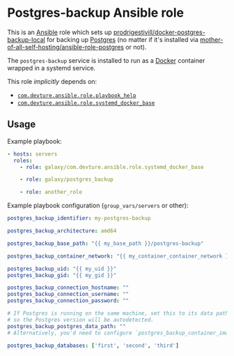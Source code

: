 # Postgres-backup Ansible role

This is an [Ansible](https://www.ansible.com/) role which sets up [prodrigestivill/docker-postgres-backup-local](https://github.com/prodrigestivill/docker-postgres-backup-local) for backing up [Postgres](https://www.postgresql.org/) (no matter if it's installed via [mother-of-all-self-hosting/ansible-role-postgres](https://github.com/mother-of-all-self-hosting/ansible-role-postgres) or not).

The `postgres-backup` service is installed to run as a [Docker](https://www.docker.com/) container wrapped in a systemd service.

This role *implicitly* depends on:

- [`com.devture.ansible.role.playbook_help`](https://github.com/devture/com.devture.ansible.role.playbook_help)
- [`com.devture.ansible.role.systemd_docker_base`](https://github.com/devture/com.devture.ansible.role.systemd_docker_base)


## Usage

Example playbook:

```yaml
- hosts: servers
  roles:
    - role: galaxy/com.devture.ansible.role.systemd_docker_base

    - role: galaxy/postgres_backup

    - role: another_role
```

Example playbook configuration (`group_vars/servers` or other):

```yaml
postgres_backup_identifier: my-postgres-backup

postgres_backup_architecture: amd64

postgres_backup_base_path: "{{ my_base_path }}/postgres-backup"

postgres_backup_container_network: "{{ my_container_container_network }}"

postgres_backup_uid: "{{ my_uid }}"
postgres_backup_gid: "{{ my_gid }}"

postgres_backup_connection_hostname: ""
postgres_backup_connection_username: ""
postgres_backup_connection_password: ""

# If Postgres is running on the same machine, set this to its data path,
# so the Postgres version will be autodetected.
postgres_backup_postgres_data_path: ""
# Alternatively, you'd need to configure `postgres_backup_container_image_to_use`.

postgres_backup_databases: ['first', 'second', 'third']
```
